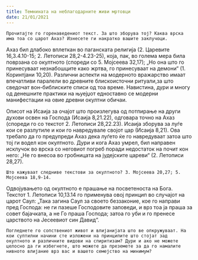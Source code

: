 ```yaml
---
title: Темнината на неблагодарните живи мртовци 
date: 21/01/2021
---
```


`Прочитајте го горенаведениот текст. За што зборува тој? Каква врска има тоа со царот Ахаз? Изнесете ги накратко вашите заклучоци.`

Ахаз бил длабоко вплеткан во паганската религија (2. Царевите 16,3.4.10-15; 2. Летописи 28,2-4.23-25), која, пак, во голема мера била поврзана со окултното (спореди со 5. Мојсеева 32,17); „Но она што го принесуваат незнабошците како жртва, го принесуваат на демони“ (1. Коринтјани 10,20). Различни аспекти на модерното вражарство имаат впечатливи паралели во древните блискоисточни ритуали,за што сведочат вон-библиските списи од тоа време. Навистина, дури и многу од денешните практики на њуејџот едноставно се модерни манифестации на овие древни окултни обичаи.

Описот на Исаија за очајот што произлегува од потпирање на други духови освен на Господа (Исаија 8,21.22), одговара точно на Ахаз (спореди го со текстот 2. Летописи 28,22.23). Исаија зборува за луѓе кои се разлутиле и кои го навредувале својот цар (Исаија 8,21). Ова требало да го предупреди Ахаз дека луѓето ќе го навредуваат затоа што тој ги водел кон окултното. Дури и кога Ахаз умрел, бил направен исклучок во врска со неговиот погреб поради недостаток на почит кон него: „Не го внесоа во гробницата на јудејските цареви“ (2. Летописи 28,27).

`Што кажуваат следниве текстови за окултното? 3. Мојсеева 20,27; 5. Мојсеева 18,9-14.`

Одвојувањето од окултното е прашање на посветеноста на Бога. Текстот 1. Летописи 10,13.14 го применува овој принцип во случајот на царот Саул: „Така загина Саул за своето беззаконие, кое го направи пред Господа: не ги пазеше Господовите заповеди, и врз тоа ја праша за совет бајачката, а не Го праша Господа; затоа го уби и го пренесе царството на Јесеевиот син Давид“.

`Погледнете го сопствениот живот и влијанијата што ве опкружуваат. На кои суптилни начини сте изложени на принципите што стојат зад окултното и различните видови на спиритизам? Дури и ако не можете целосно да ги избегнете, што можете да преземете за да го намалите нивното влијание врз вас и вашето семејство на минимум?`